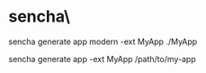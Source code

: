 # sencha\
sencha generate app modern -ext MyApp ./MyApp

sencha generate app -ext MyApp /path/to/my-app
